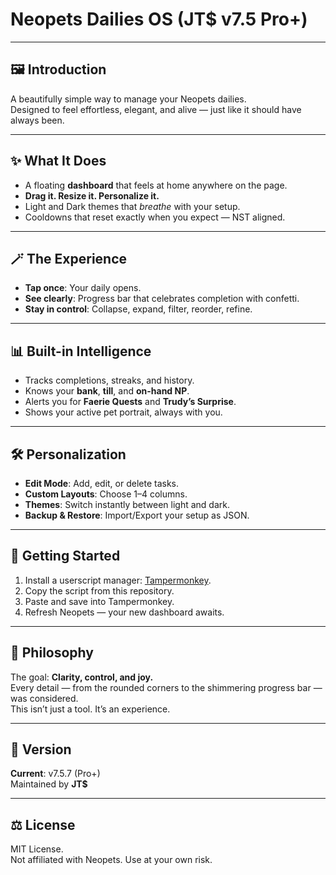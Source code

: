 # Neopets Dailies OS (JT$ v7.5 Pro+)

---

## 🖼 Introduction
A beautifully simple way to manage your Neopets dailies.  
Designed to feel effortless, elegant, and alive — just like it should have always been.

---

## ✨ What It Does
- A floating **dashboard** that feels at home anywhere on the page.
- **Drag it. Resize it. Personalize it.**
- Light and Dark themes that *breathe* with your setup.
- Cooldowns that reset exactly when you expect — NST aligned.

---

## 🪄 The Experience
- **Tap once**: Your daily opens.  
- **See clearly**: Progress bar that celebrates completion with confetti.  
- **Stay in control**: Collapse, expand, filter, reorder, refine.  

---

## 📊 Built-in Intelligence
- Tracks completions, streaks, and history.  
- Knows your **bank**, **till**, and **on-hand NP**.  
- Alerts you for **Faerie Quests** and **Trudy’s Surprise**.  
- Shows your active pet portrait, always with you.

---

## 🛠 Personalization
- **Edit Mode**: Add, edit, or delete tasks.  
- **Custom Layouts**: Choose 1–4 columns.  
- **Themes**: Switch instantly between light and dark.  
- **Backup & Restore**: Import/Export your setup as JSON.

---

## 🚀 Getting Started
1. Install a userscript manager: [Tampermonkey](https://www.tampermonkey.net/).  
2. Copy the script from this repository.  
3. Paste and save into Tampermonkey.  
4. Refresh Neopets — your new dashboard awaits.

---

## 🧭 Philosophy
The goal: **Clarity, control, and joy.**  
Every detail — from the rounded corners to the shimmering progress bar — was considered.  
This isn’t just a tool. It’s an experience.

---

## 📝 Version
**Current**: v7.5.7 (Pro+)  
Maintained by **JT$**

---

## ⚖️ License
MIT License.  
Not affiliated with Neopets. Use at your own risk.
